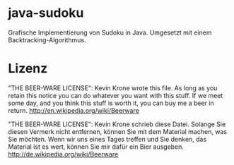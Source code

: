 java-sudoku
===========
Grafische Implementierung von Sudoku in Java. Umgesetzt mit einem Backtracking-Algorithmus.

Lizenz
===========

"THE BEER-WARE LICENSE":
Kevin Krone wrote this file. As long as you retain this notice you
can do whatever you want with this stuff. If we meet some day, and you think
this stuff is worth it, you can buy me a beer in return.
http://en.wikipedia.org/wiki/Beerware

"THE BEER-WARE LICENSE":
Kevin Krone schrieb diese Datei. Solange Sie diesen Vermerk nicht entfernen, können
Sie mit dem Material machen, was Sie möchten. Wenn wir uns eines Tages treffen und Sie
denken, das Material ist es wert, können Sie mir dafür ein Bier ausgeben.
http://de.wikipedia.org/wiki/Beerware
